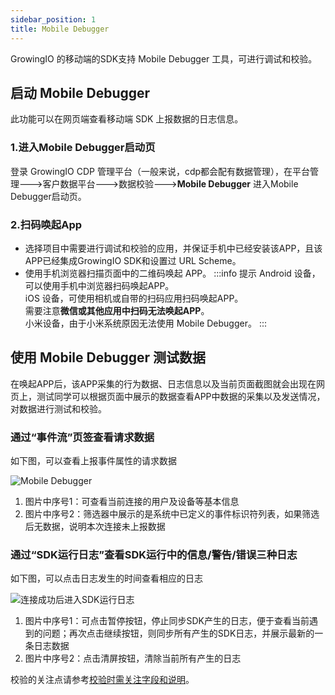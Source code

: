 ```yaml
---
sidebar_position: 1
title: Mobile Debugger
---
```


GrowingIO 的移动端的SDK支持 Mobile Debugger 工具，可进行调试和校验。

## 启动 Mobile Debugger

此功能可以在网页端查看移动端 SDK 上报数据的日志信息。

### 1.进入Mobile Debugger启动页
登录 GrowingIO CDP 管理平台（一般来说，cdp都会配有数据管理），在平台管理--->客户数据平台--->数据校验--->**Mobile Debugger** 进入Mobile Debugger启动页。
<ImageLoader path="img/debugverify/EnterMobileDebugger" />

### 2.扫码唤起App
* 选择项目中需要进行调试和校验的应用，并保证手机中已经安装该APP，且该APP已经集成GrowingIO SDK和设置过 URL Scheme。
* 使用手机浏览器扫描页面中的二维码唤起 APP。
:::info 提示
Android 设备，可以使用手机中浏览器扫码唤起APP。<br/>
iOS 设备，可使用相机或自带的扫码应用扫码唤起APP。<br/>
需要注意**微信或其他应用中扫码无法唤起APP**。<br/>
小米设备，由于小米系统原因无法使用 Mobile Debugger。
:::

## 使用 Mobile Debugger 测试数据

在唤起APP后，该APP采集的行为数据、日志信息以及当前页面截图就会出现在网页上，测试同学可以根据页面中展示的数据查看APP中数据的采集以及发送情况，对数据进行测试和校验。

### 通过“事件流”页签查看请求数据
如下图，可以查看上报事件属性的请求数据

![Mobile Debugger](https://3953104361-files.gitbook.io/~/files/v0/b/gitbook-legacy-files/o/assets%2F-M2qbZInaXgdm8kkNosp%2F-MeZBV6ixYnoiiYfOOUd%2F-MeZPOkRVBIr9mSewTl5%2F%E4%BA%8B%E4%BB%B6%E6%B5%81%E9%A1%B5%E9%9D%A2.png?alt=media&token=8dce6e01-5f54-48d0-8e62-b500c6c5004d)

1. 图片中序号1：可查看当前连接的用户及设备等基本信息
2. 图片中序号2：筛选器中展示的是系统中已定义的事件标识符列表，如果筛选后无数据，说明本次连接未上报数据

### 通过“SDK运行日志”查看SDK运行中的信息/警告/错误三种日志
如下图，可以点击日志发生的时间查看相应的日志

![连接成功后进入SDK运行日志](https://3953104361-files.gitbook.io/~/files/v0/b/gitbook-legacy-files/o/assets%2F-M2qbZInaXgdm8kkNosp%2F-MeZBV6ixYnoiiYfOOUd%2F-MeZRF90xKX8ecHudHtf%2FSDK%E6%97%A5%E5%BF%97.png?alt=media&token=e0069156-124e-464b-bf0d-6c88ab8cdd5c)

1. 图片中序号1：可点击暂停按钮，停止同步SDK产生的日志，便于查看当前遇到的问题；再次点击继续按钮，则同步所有产生的SDK日志，并展示最新的一条日志数据
2. 图片中序号2：点击清屏按钮，清除当前所有产生的日志

校验的关注点请参考[校验时需关注字段和说明](/knowledge/debugverify#校验时需关注字段和说明)。
